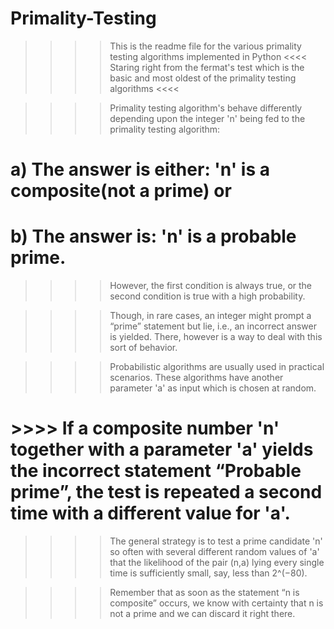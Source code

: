 # Primality-Testing
>>>> This is the readme file for the various primality testing algorithms implemented in Python <<<< 
>>>> Staring right from the fermat's test which is the basic and most oldest of the primality testing algorithms <<<<

>>>> Primality testing algorithm's behave differently depending upon the integer 'n' being fed to the primality testing algorithm:
#      a) The answer is either: 'n' is a composite(not a prime) or
#      b) The answer is: 'n' is a probable prime.

>>>> However, the first condition is always true, or the second condition is true with a high probability.

>>>> Though, in rare cases, an integer might prompt a “prime” statement but lie, i.e., an incorrect answer is yielded. There, however is a way to deal with this sort of behavior.

>>>> Probabilistic algorithms are usually used in practical scenarios. These algorithms have another parameter 'a' as input which is chosen at random. 

# >>>> If a composite number 'n' together with a parameter 'a' yields the incorrect statement “Probable prime”, the test is repeated a second time with a different value for 'a'. 

>>>> The general strategy is to test a prime candidate 'n' so often with several different random values of 'a' that the likelihood of the pair (n,a) lying every single time is sufficiently small, say, less than 2^(−80).

>>>> Remember that as soon as the statement “n is composite” occurs, we know with certainty that n is not a prime and we can discard it right there.
